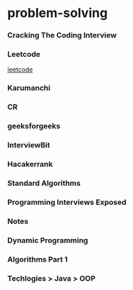 <base target="_blank">

# problem-solving

### Cracking The Coding Interview
### Leetcode
[leetcode](https://leetcode.com)
### Karumanchi
### CR
### geeksforgeeks
### InterviewBit
### Hacakerrank
### Standard Algorithms
### Programming Interviews Exposed 
### Notes
### Dynamic Programming
### Algorithms Part 1
### Techlogies > Java > OOP

